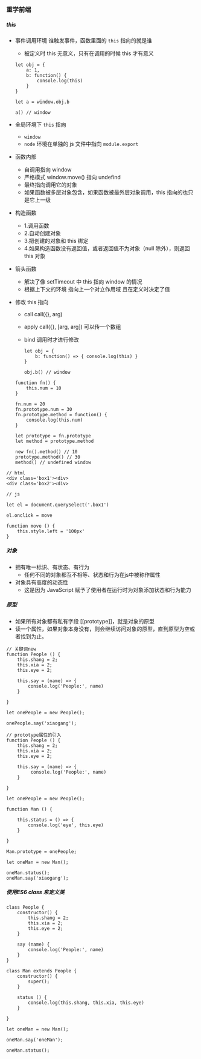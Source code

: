 ### 重学前端

##### this
* 事件调用环境 谁触发事件，函数里面的 `this` 指向的就是谁
	* 被定义时 this 无意义，只有在调用的时候 this 才有意义
	```
	let obj = {
		a: 1,
		b: function() {
			console.log(this)
		}
	}
	
	let a = window.obj.b
	
	a() // window
	
	```
* 全局环境下 `this` 指向
	* `window`
	* `node` 环境在单独的 js 文件中指向 `module.export`
* 函数内部
	* 自调用指向 window
	* 严格模式 window.move() 指向 undefind
	* 最终指向调用它的对象
	* 如果函数被多层对象包含，如果函数被最外层对象调用，this 指向的也只是它上一级
* 构造函数
	* 1.调用函数
	* 2.自动创建对象
	* 3.把创建的对象和 this 绑定
	* 4.如果构造函数没有返回值，或者返回值不为对象（null 除外），则返回 this 对象
* 箭头函数
	* 解决了像 setTimeout 中 this 指向 window 的情况
	* 根据上下文的环境 指向上一个对立作用域 且在定义时决定了值
* 修改 this 指向
	* call call({}, arg)
	* apply call({}, [arg, arg]) 可以传一个数组
	* bind 调用时才进行修改
	
		```
		let obj = {
			b: function() => { console.log(this) }
		}
		
		obj.b() // window
		```
	
	```x
	function fn() {
		this.num = 10
	}
	
	fn.num = 20
	fn.prototype.num = 30
	fn.prototype.method = function() {
		console.log(this.num)
	}
	
	let prototype = fn.prototype
	let method = prototype.method
	
	new fn().method() // 10
	prototype.method() // 30
	method() // undefined window
	
	```

```
// html
<div class='box1'><div>
<div class='box2'><div>

// js

let el = document.querySelect('.box1')

el.onclick = move

function move () {
	this.style.left = '100px'
}
```

##### 对象
* 拥有唯一标识、有状态、有行为
	* 任何不同的对象都互不相等、状态和行为在js中被称作属性
* 对象具有高度的动态性
	* 这是因为 JavaScript 赋予了使用者在运行时为对象添加状态和行为能力
	
##### 原型
* 如果所有对象都有私有字段 [[prototype]]，就是对象的原型
* 读一个属性，如果对象本身没有，则会继续访问对象的原型，直到原型为空或者找到为止。

```
// 关键词new
function People () {
    this.shang = 2;
    this.xia = 2;
    this.eye = 2;

    this.say = (name) => {
        console.log('People:', name)
    }

}

let onePeople = new People();

onePeople.say('xiaogang');
```


```
// prototype属性的引入
function People () {
    this.shang = 2;
    this.xia = 2;
    this.eye = 2;

    this.say = (name) => {
    	 console.log('People:', name)
    }

}

let onePeople = new People();

function Man () {

    this.status = () => {
        console.log('eye', this.eye)
    }

}

Man.prototype = onePeople;

let oneMan = new Man();

oneMan.status();
oneMan.say('xiaogang');

```

##### 使用ES6 class 来定义类
```
class People {
    constructor() {
        this.shang = 2;
        this.xia = 2;
        this.eye = 2;
    }

    say (name) {
        console.log('People:', name)
    }
}

class Man extends People {
    constructor() {
        super();
    }

    status () {
        console.log(this.shang, this.xia, this.eye)
    }

}

let oneMan = new Man();

oneMan.say('oneMan');

oneMan.status();
```


